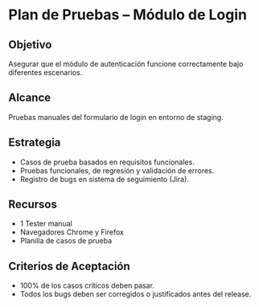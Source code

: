 # Plan de Pruebas – Módulo de Login

## Objetivo
Asegurar que el módulo de autenticación funcione correctamente bajo diferentes escenarios.

## Alcance
Pruebas manuales del formulario de login en entorno de staging.

## Estrategia
- Casos de prueba basados en requisitos funcionales.
- Pruebas funcionales, de regresión y validación de errores.
- Registro de bugs en sistema de seguimiento (Jira).

## Recursos
- 1 Tester manual
- Navegadores Chrome y Firefox
- Planilla de casos de prueba

## Criterios de Aceptación
- 100% de los casos críticos deben pasar.
- Todos los bugs deben ser corregidos o justificados antes del release.
